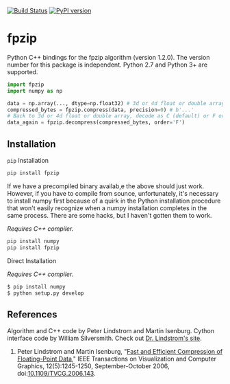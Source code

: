 [![Build Status](https://travis-ci.org/seung-lab/fpzip.svg?branch=master)](https://travis-ci.org/seung-lab/fpzip) [![PyPI version](https://badge.fury.io/py/fpzip.svg)](https://badge.fury.io/py/fpzip)

# fpzip

Python C++ bindings for the fpzip algorithm (version 1.2.0). The version number for this package is independent. Python 2.7 and Python 3+ are supported.

```python
import fpzip
import numpy as np

data = np.array(..., dtype=np.float32) # 3d or 4d float or double array
compressed_bytes = fpzip.compress(data, precision=0) # b'...'
# Back to 3d or 4d float or double array, decode as C (default) or F order.
data_again = fpzip.decompress(compressed_bytes, order='F') 
```

## Installation

`pip` Installation  

```bash
pip install fpzip
```

If we have a precompiled binary availab,e the above should just work. However, if you have to compile from sounce, unfortunately, it's necessary to install numpy first because of a quirk in the Python installation procedure that won't easily recognize when a numpy installation completes in the same process. There are some hacks, but I haven't gotten them to work.

*Requires C++ compiler.*

```bash
pip install numpy
pip install fpzip
```

Direct Installation

*Requires C++ compiler.*  

```bash
$ pip install numpy
$ python setup.py develop
```

## References

Algorithm and C++ code by Peter Lindstrom and Martin Isenburg. Cython interface code by William Silversmith. Check out [Dr. Lindstrom's site](https://computation.llnl.gov/projects/floating-point-compression).

1. Peter Lindstrom and Martin Isenburg, "[Fast and Efficient Compression of Floating-Point Data,](https://www.researchgate.net/publication/6715625_Fast_and_Efficient_Compression_of_Floating-Point_Data)" IEEE Transactions on Visualization and Computer Graphics, 12(5):1245-1250, September-October 2006, doi:[10.1109/TVCG.2006.143](http://dx.doi.org/10.1109/TVCG.2006.143).  
